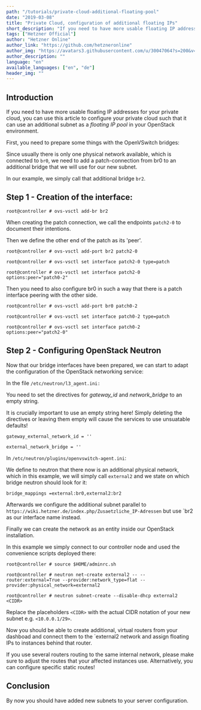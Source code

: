 ```yaml
---
path: "/tutorials/private-cloud-additional-floating-pool"
date: "2019-03-08"
title: "Private Cloud, configuration of additional floating IPs"
short_description: "If you need to have more usable floating IP addresses for your private cloud, you can use this article to configure your private cloud such that it can use an additional subnet as a *floating IP pool* in your OpenStack environment."
tags: ["Hetzner Official"]
author: "Hetzner Online"
author_link: "https://github.com/hetzneronline"
author_img: "https://avatars3.githubusercontent.com/u/30047064?s=200&v=4"
author_description: ""
language: "en"
available_languages: ["en", "de"]
header_img: ""
---
```


## Introduction
If you need to have more usable floating IP addresses for your private cloud, you can use this article to configure your private cloud such that it can use an additional subnet as a *floating IP pool* in your OpenStack environment.

First, you need to prepare some things with the OpenVSwitch bridges:

Since usually there is only one physical network available, which is connected to `br0`, we need to add a patch-connection from br0 to an additional bridge that we will use for our new subnet.

In our example, we simply call that additional bridge `br2`.

## Step 1 - Creation of the interface:

`root@controller # ovs-vsctl add-br br2`

When creating the patch connection, we call the endpoints `patch2-0` to document their intentions.

Then we define the other end of the patch as its 'peer'.


```
root@controller # ovs-vsctl add-port br2 patch2-0

root@controller # ovs-vsctl set interface patch2-0 type=patch

root@controller # ovs-vsctl set interface patch2-0 options:peer="patch0-2"
```

Then you need to also configure br0 in such a way that there is a patch interface peering with the other side.


```
root@controller # ovs-vsctl add-port br0 patch0-2

root@controller # ovs-vsctl set interface patch0-2 type=patch

root@controller # ovs-vsctl set interface patch0-2 options:peer="patch2-0"
```

## Step 2 - Configuring OpenStack Neutron

Now that our bridge interfaces have been prepared, we can start to adapt the configuration of the OpenStack networking service:

In the file `/etc/neutron/l3_agent.ini:`

You need to set the directives for *gateway_id* and *network_bridge* to an empty string.

It is crucially important to use an empty string here! Simply deleting the directives or leaving them empty will cause the services to use unsuatable defaults!


```
gateway_external_network_id = ''

external_network_bridge = ''
```

In `/etc/neutron/plugins/openvswitch-agent.ini`:

We define to neutron that there now is an additional physical network, which in this example, we will simply call `external2` and we state on which bridge neutron should look for it:

`bridge_mappings =external:br0,external2:br2`

Afterwards we configure the additional subnet parallel to `https://wiki.hetzner.de/index.php/Zusaetzliche_IP-Adressen` but use `br2 as our interface name instead.

Finally we can create the network as an entity inside our OpenStack installation.

In this example we simply connect to our controller node and used the convenience scripts deployed there:


```
root@controller # source $HOME/adminrc.sh

root@controller # neutron net-create external2 -- --router:external=True --provider:network_type=flat --provider:physical_network=external2

root@controller # neutron subnet-create --disable-dhcp external2 <CIDR>
```

Replace the placeholders `<CIDR>` with the actual CIDR notation of your new subnet e.g. `<10.0.0.1/29>`.

Now you should be able to create additional, virtual routers from your dashboad and connect them to the `external2 network and assign floating IPs to instances behind that router.

If you use several routers routing to the same internal network, please make sure to adjust the routes that your affected instances use. Alternatively, you can configure specific static routes! 

## Conclusion
By now you should have added new subnets to your server configuration.
